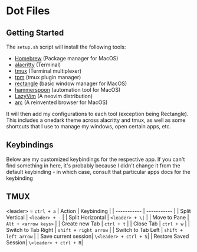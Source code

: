# Dot Files


## Getting Started

The `setup.sh` script will install the following tools:

  - [Homebrew](https://brew.sh) (Package manager for MacOS)
  - [alacritty](https://github.com/alacritty/alacritty) (Terminal)
  - [tmux](https://github.com/tmux/tmux/wiki) (Terminal multiplexer)
  - [tpm](https://github.com/tmux-plugins/tpm) (tmux plugin manager)
  - [rectangle](https://rectangleapp.com/) (basic window manager for MacOS)
  - [hammerspoon](https://www.hammerspoon.org/) (automation tool for MacOS)
  - [LazyVim](https://www.lazyvim.org/) (A neovim distribution)
  - [arc](https://arc.net/) (A reinvented browser for MacOS)


  It will then add my configurations to each tool (exception being Rectangle). This includes a onedark theme across alacritty and tmux, as well as some shortcuts that I use to manage my windows, open certain apps, etc.


## Keybindings
Below are my customized keybindings for the respective app. If you can't find something in here, it's probably because I didn't change it from the default keybinding - in which case, consult that particular apps docs for the keybinding

## TMUX
\<leader> = `ctrl + a`
| Action              | Keybinding           |
| -----------         | -----------           |
| Split Vertical      | `<leader> + -`        |
| Split Horizontal    | `<leader> + \|`       |
| Move to Pane        | `Alt + <arrow keys>`  |
| Create new Tab      | `ctrl + t`            |
| Close Tab           | `ctrl + w`            |
| Switch to Tab Right | `shift + right arrow` |
| Switch to Tab Left  | `shift + left arrow`  |
| Save current session| `\<leader> + ctrl + S`|
| Restore Saved Session| `\<leader> + ctrl + R`|







